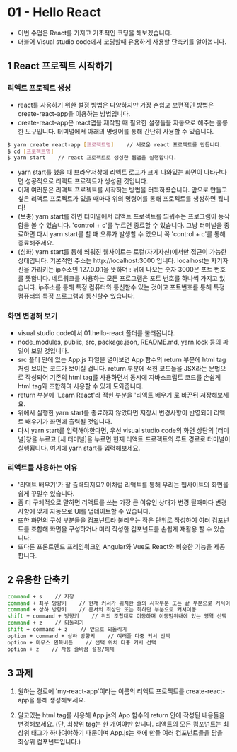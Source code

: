 # 01 - Hello React

- 이번 수업은 React를 가지고 기초적인 코딩을 해보겠습니다.
- 더불어 Visual studio code에서 코딩할때 유용하게 사용할 단축키를 알아봅니다.

## 1 React 프로젝트 시작하기

### 리액트 프로젝트 생성
- react를 사용하기 위한 설정 방법은 다양하지만 가장 손쉽고 보편적인 방법은 create-react-app을 이용하는 방법입니다.
- create-react-app은 react앱을 제작할 때 필요한 설정들을 자동으로 해주는 훌륭한 도구입니다. 터미널에서 아래의 명령어를 통해 간단히 사용할 수 있습니다.
```sh
$ yarn create react-app [프로젝트명]    // 새로운 react 프로젝트를 만듭니다.
$ cd [프로젝트명]
$ yarn start    // react 프로젝트로 생성한 웹앱을 실행합니다.
```
- yarn start를 했을 때 브라우저창에 리액트 로고가 크게 나와있는 화면이 나타난다면 성공적으로 리액트 프로젝트가 생성된 것입니다.
- 이제 여러분은 리액트 프로젝트를 시작하는 방법을 터득하셨습니다. 앞으로 만들고 싶은 리액트 프로젝트가 있을 때마다 위의 명령어를 통해 프로젝트를 생성하면 됩니다!
- (보충) yarn start를 하면 터미널에서 리액트 프로젝트를 띄워주는 프로그램이 동작함을 볼 수 있습니다. 'control + c'를 누르면 종료할 수 있습니다. 그냥 터미널을 종료하면 다시 yarn start를 할 때 오류가 발생할 수 있으니 꼭 'control + c'를 통해 종료해주세요.
- (심화) yarn start를 통해 띄워진 웹사이트는 로컬(자기자신)에서만 접근이 가능한 상태입니다. 기본적인 주소는 http://localhost:3000 입니다. localhost는 자기자신을 가리키는 ip주소인 127.0.0.1을 뜻하며 : 뒤에 나오는 숫자 3000은 포트 번호를 뜻합니다. 네트워크를 사용하는 모든 프로그램은 포트 번호를 하나씩 가지고 있습니다. ip주소를 통해 특정 컴퓨터와 통신할수 있는 것이고 포트번호를 통해 특정 컴퓨터의 특정 프로그램과 통신할수 있습니다.

### 화면 변경해 보기
- visual studio code에서 01.hello-react 폴더를 불러옵니다.
- node_modules, public, src, package.json, README.md, yarn.lock 등의 파일이 보일 것입니다.
- src 폴더 안에 있는 App.js 파일을 열어보면 App 함수의 return 부분에 html tag처럼 보이는 코드가 보이실 겁니다. return 부분에 적힌 코드들을 JSX라는 문법으로 작성되어 기존의 html tag를 사용하면서 동시에 자바스크립트 코드를 손쉽게 html tag와 조합하여 사용할 수 있게 도와줍니다.
- return 부분에 'Learn React'라 적힌 부분을 '리액트 배우기'로 바꾼뒤 저장해보세요.
- 위에서 실행한 yarn start를 종료하지 않았다면 저장시 변경사항이 반영되어 리액트 배우기가 화면에 출력될 것입니다.
- 다시 yarn start를 입력해야한다면, 우선 visual studio code의 화면 상단의 [터미널]창을 누르고 [새 터미널]을 누르면 현재 리액트 프로젝트의 루트 경로로 터미널이 실행됩니다. 여기에 yarn start를 입력해보세요.

### 리액트를 사용하는 이유
- '리액트 배우기'가 잘 출력되지요? 이처럼 리액트를 통해 우리는 웹사이트의 화면을 쉽게 꾸밀수 있습니다.
- 좀 더 구체적으로 말하면 리액트를 쓰는 가장 큰 이유인 상태가 변경 될때마다 변경사항에 맞게 자동으로 UI를 업데이트할 수 있습니다.
- 또한 화면의 구성 부분들을 컴포넌트라 불리우는 작은 단위로 작성하여 여러 컴포넌트를 조합해 화면을 구성하거나 미리 작성한 컴포넌트를 손쉽게 재활용 할 수 있습니다.
- 또다른 프론트엔드 프레임워크인 Angular와 Vue도 React와 비슷한 기능을 제공합니다.


## 2 유용한 단축키
```sh
command + s    // 저장
command + 좌우 방향키    // 현재 커서가 위치한 줄의 시작부분 또는 끝 부분으로 커서이동
command + 상하 방향키    // 문서의 최상단 또는 최하단 부분으로 커서이동
shift + command + 방향키    // 위의 조합대로 이동하며 이동범위내에 있는 영역 선택
command + z    // 되돌리기
shift + command + z    // 앞으로 되돌리기
option + command + 상하 방향키    // 여러줄 다중 커서 선택
option + 마우스 왼쪽버튼    // 선택 위치 다중 커서 선택
option + z    // 자동 줄바꿈 설정/해제

```


## 3 과제
1) 원하는 경로에 'my-react-app'이라는 이름의 리액트 프로젝트를 create-react-app을 통해 생성해보세요.

2) 알고있는 html tag를 사용해 App.js의 App 함수의 return 안에 작성된 내용들을 변경해보세요. (단, 최상위 tag는 한 개여야만 합니다. 리액트의 모든 컴포넌트는 최상위 태그가 하나여야하기 때문이며 App.js는 후에 만들 여러 컴포넌트들을 담을 최상위 컴포넌트입니다.)